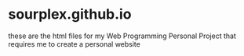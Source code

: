 # sourplex.github.io
these are the html files for my Web Programming Personal Project that requires me to create a personal website 
